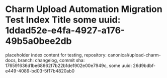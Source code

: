 # Charm Upload Automation Migration Test Index Title some uuid: 1ddad52e-e4fa-4927-a176-49b5a0bee2db
 placeholder index content for testing,  repository: canonical/upload-charm-docs,  branch: changelog,  commit sha: 176591636d1be68662f7b22b1de1902e00e7949c,  some uuid: 26d9bdbf-e449-4089-bd03-5f17b4820ab0
